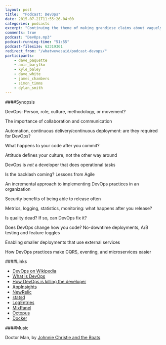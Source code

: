 ```yaml
---
layout: post
title:  "Podcast: DevOps"
date: 2015-07-21T11:55:26-04:00
categories: podcasts
excerpt: "Continuing the theme of making grandiose claims about vaguely defined terms, the Western Devs take on the Rise of DevOps"
comments: true
podcast: "DevOps.mp3"
podcast-running-time: "51:55"
podcast-filesize: 62319361
redirect_from: "/whatwevesaid/podcast-devops/"
participants: 
    - dave_paquette
    - amir_barylko
    - kyle_baley
    - dave_white
    - james_chambers
    - simon_timms
    - dylan_smith
---
```


####Synopsis

DevOps: Person, role, culture, methodology, or movement?

The importance of collaboration and communication

Automation, continuous delivery/continuous deployment: are they required for DevOps?

What happens to your code after you commit?

Attitude defines your culture, not the other way around

DevOps is *not* a developer that does operational tasks

Is the backlash coming? Lessons from Agile

An incremental approach to implementing DevOps practices in an organization

Security benefits of being able to release often

Metrics, logging, statistics, monitoring: what happens after you release?

Is quality dead? If so, can DevOps fix it?

Does DevOps change how you code? No-downtime deployments, A/B testing and feature toggles

Enabling smaller deployments that use external services

How DevOps practices make CQRS, eventing, and microservices easier

####Links

* [DevOps on Wikipedia](https://en.wikipedia.org/wiki/DevOps)
* [What is DevOps](http://theagileadmin.com/what-is-devops/)
* [How DevOps is killing the developer](https://jeffknupp.com/blog/2014/04/15/how-devops-is-killing-the-developer/)
* [AppInsights](https://azure.microsoft.com/en-us/documentation/articles/app-insights-get-started/)
* [NewRelic](http://newrelic.com/)
* [statsd](https://github.com/etsy/statsd)
* [LogEntries](https://logentries.com/)
* [MixPanel](https://mixpanel.com/)
* [Octopus](https://octopusdeploy.com/)
* [Docker](https://www.docker.com/)

####Music

Doctor Man, by [Johnnie Christie and the Boats](https://www.youtube.com/user/jwcchristie)
